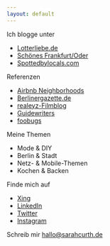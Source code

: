 ```yaml
---
layout: default
---
```

Ich blogge unter
*  [Lotterliebe.de](http://lotterliebe.de) 
*  [Schönes Frankfurt/Oder](http://schoenesffo.tumblr.com/)
*  [Spottedbylocals.com](http://spottedbylocals.com/berlin/author/sarahcurth)

Referenzen
*  [Airbnb Neighborhoods](https://www.airbnb.de/locations)
*  [Berlinergazette.de](http://berlinergazette.de/author/sarah-curth/)
*  [realeyz-Filmblog](http://www.realeyz.tv/de/blog/author/sarahcurth)
*  [Guidewriters](https://guidewriters.com/)
*  [foobugs](http://foobugs.com)

Meine Themen
*  Mode & DIY
*  Berlin & Stadt
*  Netz- & Mobile-Themen
*  Kochen & Backen

Finde mich auf
*  [Xing](https://www.xing.com/profile/Sarah_Curth)
*  [LinkedIn](https://www.linkedin.com/in/sarahcurth)
*  [Twitter](https://twitter.com/#!/Lotterliebe)
*  [Instagram](http://ink361.com/#/users/6785007/photos)

Schreib mir
[hallo@sarahcurth.de](mailto:hallo@sarahcurth.de)
